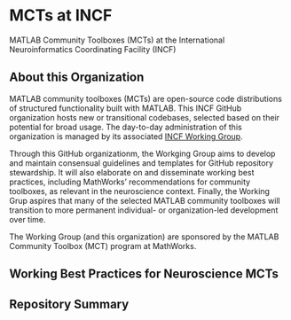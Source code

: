 # MCTs at INCF
MATLAB Community Toolboxes (MCTs) at the International Neuroinformatics Coordinating Facility (INCF)

## About this Organization
MATLAB community toolboxes (MCTs) are open-source code distributions of structured functionality built with MATLAB. This INCF GitHub organization hosts new or transitional codebases, selected based on their potential for broad usage. The day-to-day administration of this organization is managed by its associated [INCF Working Group](https://www.incf.org/sig/incfmathworks-working-group-early-stage-matlab-community-toolboxes). 

Through this GitHub organizationm, the Workging Group aims to develop and maintain consensual guidelines and templates for GitHub repository stewardship. It will also elaborate on and disseminate working best practices, including MathWorks’ recommendations for community toolboxes, as relevant in the neuroscience context. Finally, the Working Grup aspires that many of the selected MATLAB community toolboxes will transition to more permanent individual- or organization-led development over time. 

The Working Group (and this organization) are sponsored by the MATLAB Community Toolbox (MCT) program at MathWorks.

## Working Best Practices for Neuroscience MCTs

## Repository Summary
